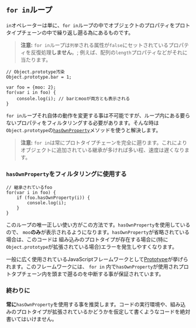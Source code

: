 ## `for in`ループ

`in`オペレーターは単に、`for in`ループの中でオブジェクトのプロパティをプロトタイプチェーンの中で繰り返し遡る為にあるものです。

> **注意:** `for in`ループは`列挙`される属性が`false`にセットされているプロパティを反復処理**しません**。;
> 例えば、配列の`length`プロパティなどがそれに当たります。

    // Object.prototype汚染
    Object.prototype.bar = 1;

    var foo = {moo: 2};
    for(var i in foo) {
        console.log(i); // barとmooが両方とも表示される
    }

`for in`ループそれ自体の動作を変更する事は不可能ですが、ループ内にある要らないプロパティをフィルタリングする必要があります。そんな時は`Object.prototype`の[`hasOwnProperty`](#object.hasownproperty)メソッドを使うと解決します。

> **注意:** `for in`は常にプロトタイプチェーンを完全に遡ります。これにより
> オブジェクトに追加されている継承が多ければ多い程、速度は遅くなります。

### `hasOwnProperty`をフィルタリングに使用する

    // 継承されているfoo
    for(var i in foo) {
        if (foo.hasOwnProperty(i)) {
            console.log(i);
        }
    }

このループの唯一正しい使い方がこの方法です。`hasOwnProperty`を使用しているので、
`moo`**のみ**が表示されるようになります。`hasOwnProperty`が省略されている場合は、このコードは
組み込みのプロトタイプが存在する場合に(特に`Object.prototype`が拡張されている場合)エラーを発生しやすくなります。

一般に広く使用されているJavaScriptフレームワークとして[Prototype][1]が挙げられます。このフレームワークには、
`for in` 内で`hasOwnProperty`が使用されプロトタプチェーン内を頭まで遡るのを中断する事が保証されています。

### 終わりに

**常に**`hasOwnProperty`を使用する事を推奨します。コードの実行環境や、組み込みのプロトタイプが拡張されているかどうかを仮定して書くようなコードを絶対書いてはいけません。

[1]: http://www.prototypejs.org/


